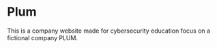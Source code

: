 # Plum

This is a company website made for cybersecurity education focus on a fictional company PLUM.